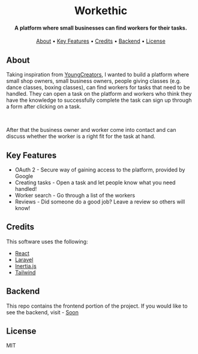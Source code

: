 
<h1 align="center">
  <br>
   <!-- <img src="https://media.discordapp.net/attachments/906310264285200407/1016999605063405578/unknown.png" alt="Markdownify" width="800"> -->
  <br>
  Workethic
  <br>
</h1>

<h4 align="center">A platform where small businesses can find workers for their tasks.</h4>


<p align="center">
  <a href="#about">About</a> •
  <a href="#key-features">Key Features</a> •
  <a href="#credits">Credits</a> •
  <a href="#backend">Backend</a> •
  <a href="#license">License</a>
</p>

<!--
![screenshot](https://raw.githubusercontent.com/amitmerchant1990/electron-markdownify/master/app/img/markdownify.gif)

-->

## About

Taking inspiration from <a href="https://youngcreators.co/">YoungCreators</a>, I wanted to build a platform where small shop owners, small business owners, people giving classes (e.g. dance classes, boxing classes), can find workers for tasks that need to be handled. They can open a task on the platform and workers who think they have the knowledge to successfully complete the task can sign up through a form after clicking on a task.

</br>

After that the business owner and worker come into contact and can discuss whether the worker is a right fit for the task at hand.


## Key Features

* OAuth 2 - Secure way of gaining access to the platform, provided by Google
* Creating tasks - Open a task and let people know what you need handled!
* Worker search - Go through a list of the workers
* Reviews - Did someone do a good job? Leave a review so others will know!

## Credits

This software uses the following:

- [React](https://reactjs.org/)
- [Laravel](https://laravel.com/)
- [Inertia.js](https://inertiajs.com/)
- [Tailwind](https://tailwindcss.com/)

## Backend

This repo contains the frontend portion of the project. If you would like to see the backend, visit - [Soon]()

## License

MIT

